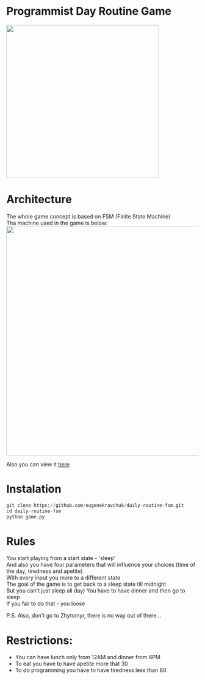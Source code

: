 # Programmist Day Routine Game
<img src="https://github.com/eugenekravchuk/daily-routine-fsm/assets/81439861/319d24dd-4ff2-4114-9f24-1e8fd5780584" width="400">

# Architecture
The whole game concept is based on FSM (Finite State Machine) <br/>
Tha machine used in the game is below:<br/>
<img src="https://github.com/eugenekravchuk/daily-routine-fsm/assets/81439861/bd85f45b-d90b-4620-9699-76bbd06bacf9" width="600">

Also you can view it [here](https://www.figma.com/file/4JUdsV5ANTm8asC2KZwxUR/fsm_lab?type=whiteboard&node-id=0%3A1&t=qFkUun0aU0BkkOQO-1)

# Instalation
```python
git clone https://github.com/eugenekravchuk/daily-routine-fsm.git
cd daily-routine-fsm
python game.py
```

# Rules
You start playing from a start state - 'sleep' <br/>
And also you have four parameters that will influence your choices (time of the day, tiredness and apetite) <br/>
With every input you more to a different state <br/>
The goal of the game is to get back to a sleep state till midnight <br/>
But you can't just sleep all day) You have to have dinner and then go to sleep <br/>
If you fail to do that - you loose <br/>

P.S. Also, don't go to Zhytomyr, there is no way out of there...

# Restrictions:
- You can have lunch only from 12AM and dinner from 6PM
- To eat you have to have apetite more that 30
- To do programming you have to have tiredness less than 80

